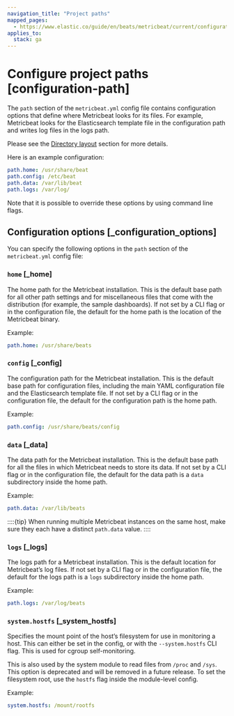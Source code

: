 ```yaml
---
navigation_title: "Project paths"
mapped_pages:
  - https://www.elastic.co/guide/en/beats/metricbeat/current/configuration-path.html
applies_to:
  stack: ga
---
```


# Configure project paths [configuration-path]


The `path` section of the `metricbeat.yml` config file contains configuration options that define where Metricbeat looks for its files. For example, Metricbeat looks for the Elasticsearch template file in the configuration path and writes log files in the logs path.

Please see the [Directory layout](/reference/metricbeat/directory-layout.md) section for more details.

Here is an example configuration:

```yaml
path.home: /usr/share/beat
path.config: /etc/beat
path.data: /var/lib/beat
path.logs: /var/log/
```

Note that it is possible to override these options by using command line flags.


## Configuration options [_configuration_options]

You can specify the following options in the `path` section of the `metricbeat.yml` config file:


### `home` [_home]

The home path for the Metricbeat installation. This is the default base path for all other path settings and for miscellaneous files that come with the distribution (for example, the sample dashboards). If not set by a CLI flag or in the configuration file, the default for the home path is the location of the Metricbeat binary.

Example:

```yaml
path.home: /usr/share/beats
```


### `config` [_config]

The configuration path for the Metricbeat installation. This is the default base path for configuration files, including the main YAML configuration file and the Elasticsearch template file. If not set by a CLI flag or in the configuration file, the default for the configuration path is the home path.

Example:

```yaml
path.config: /usr/share/beats/config
```


### `data` [_data]

The data path for the Metricbeat installation. This is the default base path for all the files in which Metricbeat needs to store its data. If not set by a CLI flag or in the configuration file, the default for the data path is a `data` subdirectory inside the home path.

Example:

```yaml
path.data: /var/lib/beats
```

::::{tip}
When running multiple Metricbeat instances on the same host, make sure they each have a distinct `path.data` value.
::::



### `logs` [_logs]

The logs path for a Metricbeat installation. This is the default location for Metricbeat’s log files. If not set by a CLI flag or in the configuration file, the default for the logs path is a `logs` subdirectory inside the home path.

Example:

```yaml
path.logs: /var/log/beats
```


### `system.hostfs` [_system_hostfs]

Specifies the mount point of the host’s filesystem for use in monitoring a host. This can either be set in the config, or with the `--system.hostfs` CLI flag. This is used for cgroup self-monitoring.

This is also used by the system module to read files from `/proc` and `/sys`. This option is deprecated and will be removed in a future release. To set the filesystem root, use the `hostfs` flag inside the module-level config.

Example:

```yaml
system.hostfs: /mount/rootfs
```

